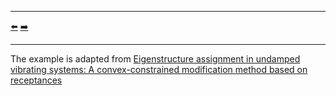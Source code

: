 ***
[⬅️](../029/README.md "Previous example")
[➡️](../031/README.md "Next example")
***

The example is adapted from [Eigenstructure assignment in undamped vibrating systems: A convex-constrained modification method based on receptances](http://dx.doi.org/10.1016/j.ymssp.2011.09.010)

